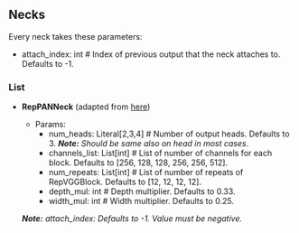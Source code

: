 ## Necks

Every neck takes these parameters:
 - attach_index: int # Index of previous output that the neck attaches to. Defaults to -1.


### List
- **RepPANNeck** (adapted from [here](https://arxiv.org/pdf/2209.02976.pdf))
  - Params:
    - num_heads: Literal[2,3,4] # Number of output heads. Defaults to 3. ***Note:** Should be same also on head in most cases*.
    - channels_list: List[int] # List of number of channels for each block. Defaults to [256, 128, 128, 256, 256, 512].
    - num_repeats: List[int] # List of number of repeats of RepVGGBlock. Defaults to [12, 12, 12, 12].
    - depth_mul: int # Depth multiplier. Defaults to 0.33.
    - width_mul: int # Width multiplier. Defaults to 0.25.

  ***Note:** attach_index: Defaults to -1. Value must be negative.* 